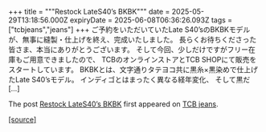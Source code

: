 +++
title = """Restock LateS40’s BKBK"""
date = 2025-05-29T13:18:56.000Z
expiryDate = 2025-06-08T06:36:26.093Z
tags = ["tcbjeans","jeans"]
+++
ご予約をいただいていたLate S40’sのBKBKモデルが、無事に縫製・仕上げを終え、完成いたしました。 長らくお待ちくださった皆さま、本当にありがとうございます。 そして今回、少しだけですがフリー在庫もご用意できましたので、 TCBのオンラインストアとTCB SHOPにて販売をスタートしています。 BKBKとは、文字通りタテヨコ共に黒糸×黒染めで仕上げたLate S40’sモデル。 インディゴとはまったく異なる経年変化、 そして黒だ \[…\]

The post [Restock LateS40’s BKBK](http://tcbjeans.com/2025/05/29/52658) first appeared on [TCB jeans](http://tcbjeans.com).

[[source]](http://tcbjeans.com/2025/05/29/52658)
